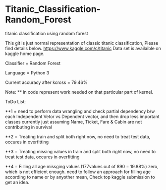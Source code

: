 # Titanic_Classification-Random_Forest
titanic classification using random forest 

This git is just normal representation of classic titanic classification, Please find details below.
https://www.kaggle.com/c/titanic
Data set is availaible on kaggle home page.

Classifier = Random Forest

Language = Python 3 

Current accuracy after kcross = 79.46%


Note: ** in code represent work needed on that particular part of kernel.


ToDo List:

**1 = need to perform data wrangling and check partial dependency b/w each Independent Vetor vs Dependent vector, 
          and then drop less important classes currently just assuming Name, Ticket, Fare & Cabin are not contributing in survival

**2 = Treating train and split both right now, no need to treat test data, occures in overfitting

**3 = Treating missing values in train and split both right now, no need to treat test data, occures in overfitting 

**4 = Filling all age missging values (177values out of 890 = 19.88%) zero, which is not efficient enough. 
          need to follow an approach for filling age according to name or by anyother mean, Check top kaggle submission to get an idea.
